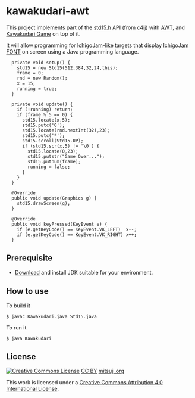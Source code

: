 # kawakudari-awt

This project implements part of the [std15.h](https://github.com/IchigoJam/c4ij/blob/master/src/std15.h) API (from [c4ij](https://github.com/IchigoJam/c4ij)) with [AWT](https://docs.oracle.com/javase/8/docs/technotes/guides/awt/), and [Kawakudari Game](https://ichigojam.github.io/print/en/KAWAKUDARI.html) on top of it.

It will allow programming for [IchigoJam](https://ichigojam.net/index-en.html)-like targets that display [IchigoJam FONT](https://mitsuji.github.io/ichigojam-font.json/) on screen using a Java programming language.
```
  private void setup() {
    std15 = new Std15(512,384,32,24,this);
    frame = 0;
    rnd = new Random();
    x = 15;
    running = true;
  }

  private void update() {
    if (!running) return;
    if (frame % 5 == 0) {
      std15.locate(x,5);
      std15.putc('0');
      std15.locate(rnd.nextInt(32),23);
      std15.putc('*');
      std15.scroll(Std15.UP);
      if (std15.scr(x,5) != '\0') {
        std15.locate(0,23);
        std15.putstr("Game Over...");
        std15.putnum(frame);
        running = false;
      }
    }
  }

  @Override
  public void update(Graphics g) {
    std15.drawScreen(g);
  }

  @Override
  public void keyPressed(KeyEvent e) {
    if (e.getKeyCode() == KeyEvent.VK_LEFT)  x--;
    if (e.getKeyCode() == KeyEvent.VK_RIGHT) x++;
  }

```

## Prerequisite

* [Download](https://www.oracle.com/java/technologies/javase-downloads.html) and install JDK suitable for your environment.

## How to use

To build it
```
$ javac Kawakudari.java Std15.java
```

To run it
```
$ java Kawakudari
```


## License
[![Creative Commons License](https://i.creativecommons.org/l/by/4.0/88x31.png)](http://creativecommons.org/licenses/by/4.0/)
[CC BY](https://creativecommons.org/licenses/by/4.0/) [mitsuji.org](https://mitsuji.org)

This work is licensed under a [Creative Commons Attribution 4.0 International License](http://creativecommons.org/licenses/by/4.0/).
